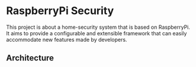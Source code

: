 # RaspberryPi Security
This project is about a home-security system that is based on RaspberryPi. It aims to provide a configurable and extensible framework that can easily accommodate new features made by developers.

## Architecture
